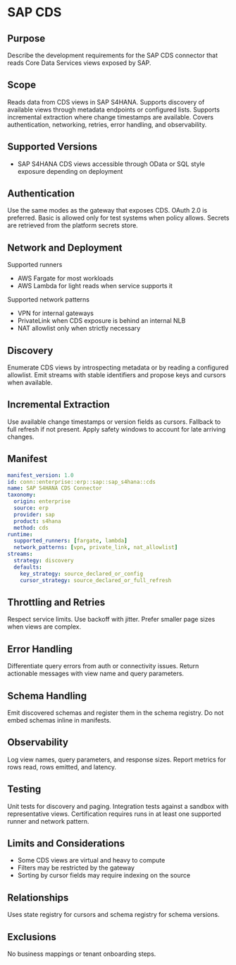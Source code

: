 # SAP CDS

## Purpose
Describe the development requirements for the SAP CDS connector that reads Core Data Services views exposed by SAP.

## Scope
Reads data from CDS views in SAP S4HANA. 
Supports discovery of available views through metadata endpoints or configured lists. 
Supports incremental extraction where change timestamps are available. 
Covers authentication, networking, retries, error handling, and observability.

## Supported Versions
- SAP S4HANA CDS views accessible through OData or SQL style exposure depending on deployment

## Authentication
Use the same modes as the gateway that exposes CDS. 
OAuth 2.0 is preferred. Basic is allowed only for test systems when policy allows. 
Secrets are retrieved from the platform secrets store.

## Network and Deployment
Supported runners
- AWS Fargate for most workloads
- AWS Lambda for light reads when service supports it

Supported network patterns
- VPN for internal gateways
- PrivateLink when CDS exposure is behind an internal NLB
- NAT allowlist only when strictly necessary

## Discovery
Enumerate CDS views by introspecting metadata or by reading a configured allowlist. 
Emit streams with stable identifiers and propose keys and cursors when available.

## Incremental Extraction
Use available change timestamps or version fields as cursors. 
Fallback to full refresh if not present. 
Apply safety windows to account for late arriving changes.

## Manifest
```yaml
manifest_version: 1.0
id: conn::enterprise::erp::sap::sap_s4hana::cds
name: SAP S4HANA CDS Connector
taxonomy:
  origin: enterprise
  source: erp
  provider: sap
  product: s4hana
  method: cds
runtime:
  supported_runners: [fargate, lambda]
  network_patterns: [vpn, private_link, nat_allowlist]
streams:
  strategy: discovery
  defaults:
    key_strategy: source_declared_or_config
    cursor_strategy: source_declared_or_full_refresh
```

## Throttling and Retries
Respect service limits. Use backoff with jitter. 
Prefer smaller page sizes when views are complex.

## Error Handling
Differentiate query errors from auth or connectivity issues. 
Return actionable messages with view name and query parameters.

## Schema Handling
Emit discovered schemas and register them in the schema registry. 
Do not embed schemas inline in manifests.

## Observability
Log view names, query parameters, and response sizes. 
Report metrics for rows read, rows emitted, and latency.

## Testing
Unit tests for discovery and paging. 
Integration tests against a sandbox with representative views. 
Certification requires runs in at least one supported runner and network pattern.

## Limits and Considerations
- Some CDS views are virtual and heavy to compute
- Filters may be restricted by the gateway
- Sorting by cursor fields may require indexing on the source

## Relationships
Uses state registry for cursors and schema registry for schema versions.

## Exclusions
No business mappings or tenant onboarding steps.
